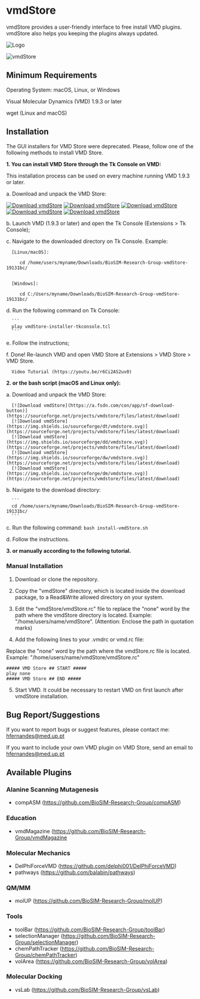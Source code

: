 # vmdStore
vmdStore provides a user-friendly interface to free install VMD plugins. vmdStore also helps you keeping the plugins always updated.

![Logo](https://i.imgur.com/fH1A93b.gif)

![vmdStore](https://i.imgur.com/pt2Yydd.jpg)

## Minimum Requirements
Operating System: macOS, Linux, or Windows

Visual Molecular Dynamics (VMD) 1.9.3 or later

wget (Linux and macOS)

## Installation 

The GUI installers for VMD Store were deprecated. Please, follow one of the following methods to install VMD Store.

**1. You can install VMD Store through the Tk Console on VMD:**

   This installation process can be used on every machine running VMD 1.9.3 or later.
   
   a. Download and unpack the VMD Store:
   
   [![Download vmdStore](https://a.fsdn.com/con/app/sf-download-button)](https://sourceforge.net/projects/vmdstore/files/latest/download)
   [![Download vmdStore](https://img.shields.io/sourceforge/dt/vmdstore.svg)](https://sourceforge.net/projects/vmdstore/files/latest/download)
   [![Download vmdStore](https://img.shields.io/sourceforge/dd/vmdstore.svg)](https://sourceforge.net/projects/vmdstore/files/latest/download)
   [![Download vmdStore](https://img.shields.io/sourceforge/dw/vmdstore.svg)](https://sourceforge.net/projects/vmdstore/files/latest/download)
   [![Download vmdStore](https://img.shields.io/sourceforge/dm/vmdstore.svg)](https://sourceforge.net/projects/vmdstore/files/latest/download)
   
   b. Launch VMD (1.9.3 or later) and open the Tk Console (Extensions > Tk Console);
   
   c. Navigate to the downloaded directory on Tk Console. Example:
   
      [Linux/macOS]:
   
         cd /home/users/myname/Downloads/BioSIM-Research-Group-vmdStore-19131bc/

      
      [Windows]:
   
         cd C:/Users/myname/Downloads/BioSIM-Research-Group-vmdStore-19131bc/
   
   d. Run the following command on Tk Console:
   
      ```
      play vmdStore-installer-tkconsole.tcl
      ```
   
   e. Follow the instructions;
   
   f. Done!
      Re-launch VMD and open VMD Store at Extensions > VMD Store > VMD Store.
      
      Video Tutorial (https://youtu.be/r6Ci2AS2uv0)
      

**2. or the bash script (macOS and Linux only):**

   a. Download and unpack the VMD Store:
      
      [![Download vmdStore](https://a.fsdn.com/con/app/sf-download-button)](https://sourceforge.net/projects/vmdstore/files/latest/download)
      [![Download vmdStore](https://img.shields.io/sourceforge/dt/vmdstore.svg)](https://sourceforge.net/projects/vmdstore/files/latest/download)
      [![Download vmdStore](https://img.shields.io/sourceforge/dd/vmdstore.svg)](https://sourceforge.net/projects/vmdstore/files/latest/download)
      [![Download vmdStore](https://img.shields.io/sourceforge/dw/vmdstore.svg)](https://sourceforge.net/projects/vmdstore/files/latest/download)
      [![Download vmdStore](https://img.shields.io/sourceforge/dm/vmdstore.svg)](https://sourceforge.net/projects/vmdstore/files/latest/download)

   b. Navigate to the download directory:

      ```
      cd /home/users/myname/Downloads/BioSIM-Research-Group-vmdStore-19131bc/
      ```

   c. Run the following command:
      ```
      bash install-vmdStore.sh
      ```

   d. Follow the instructions.


**3. or manually according to the following tutorial.**


### Manual Installation
1. Download or clone the repository.

2. Copy the "vmdStore" directory, which is located inside the download package, to a Read&Write allowed directory on your system.

3. Edit the "vmdStore/vmdStore.rc" file to replace the "none" word by the path where the vmdStore directory is located. Example: "/home/users/name/vmdStore". (Attention: Enclose the path in quotation marks)

4. Add the following lines to your .vmdrc or vmd.rc file:

Replace the "none" word by the path where the vmdStore.rc file is located. Example: "/home/users/name/vmdStore/vmdStore.rc"

```
##### VMD Store ## START #####
play none
##### VMD Store ## END #####
```

5. Start VMD. It could be necessary to restart VMD on first launch after vmdStore installation.

## Bug Report/Suggestions
If you want to report bugs or suggest features, please contact me: hfernandes@med.up.pt

If you want to include your own VMD plugin on VMD Store, send an email to hfernandes@med.up.pt

## Available Plugins
### Alanine Scanning Mutagenesis
 - compASM (https://github.com/BioSIM-Research-Group/compASM)

### Education
 - vmdMagazine (https://github.com/BioSIM-Research-Group/vmdMagazine

### Molecular Mechanics
 - DelPhiForceVMD (https://github.com/delphi001/DelPhiForceVMD)
 - pathways (https://github.com/balabin/pathways)

### QM/MM
 - molUP (https://github.com/BioSIM-Research-Group/molUP)
 
### Tools
 - toolBar (https://github.com/BioSIM-Research-Group/toolBar)
 - selectionManager (https://github.com/BioSIM-Research-Group/selectionManager)
 - chemPathTracker (https://github.com/BioSIM-Research-Group/chemPathTracker)
 - volArea (https://github.com/BioSIM-Research-Group/volArea)

### Molecular Docking
 - vsLab (https://github.com/BioSIM-Research-Group/vsLab)
